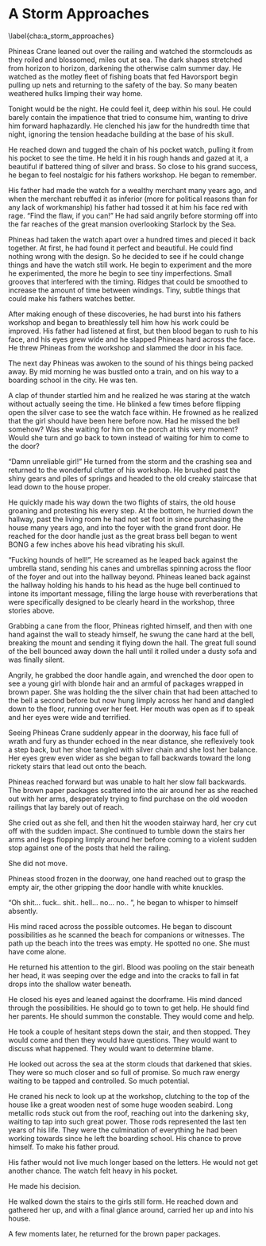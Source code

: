 # A Storm Approaches
\label{cha:a_storm_approaches}

Phineas Crane leaned out over the railing and watched the stormclouds as they roiled and blossomed, miles out at sea. The dark shapes stretched from horizon to horizon, darkening the otherwise calm summer day. He watched as the motley fleet of fishing boats that fed Havorsport begin pulling up nets and returning to the safety of the bay. So many beaten weathered hulks limping their way home. 

Tonight would be the night. He could feel it, deep within his soul. He could barely contain the impatience that tried to consume him, wanting to drive him forward haphazardly. He clenched his jaw for the hundredth time that night, ignoring the tension headache building at the base of his skull. 

He reached down and tugged the chain of his pocket watch, pulling it from his pocket to see the time. He held it in his rough hands and gazed at it, a beautiful if battered thing of silver and brass. So close to his grand success, he began to feel nostalgic for his fathers workshop. He began to remember.

His father had made the watch for a wealthy merchant many years ago, and when the merchant rebuffed it as inferior (more for political reasons than for any lack of workmanship)  his father had tossed it at him his face red with rage. “Find the flaw, if you can!” He had said angrily before storming off into the far reaches of the great mansion overlooking Starlock by the Sea. 

Phineas had taken the watch apart over a hundred times and pieced it back together.  At first, he had found it perfect and beautiful. He could find nothing wrong with the design. So he decided to see if he could change things and have the watch still work. He begin to experiment and the more he experimented, the more he begin to see tiny imperfections. Small grooves that interfered with the timing. Ridges that could be smoothed to increase the amount of time between windings. Tiny, subtle things that could make his fathers watches better.

After making enough of these discoveries, he had burst into his fathers workshop and began to breathlessly tell him how his work could be improved. His father had listened at first, but then blood began to rush to his face, and his eyes grew wide and he slapped Phineas hard across the face. He threw Phineas from the workshop and slammed the door in his face. 

The next day Phineas was awoken to the sound of his things being packed away. By mid morning he was bustled onto a train, and on his way to a boarding school in the city. He was ten.



A clap of thunder startled him and he realized he was staring at the watch without actually seeing the time. He blinked a few times before flipping open the silver case to see the watch face within. He frowned as he realized that the girl should have been here before now. Had he missed the bell somehow? Was she waiting for him on the porch at this very moment? Would she turn and go back to town instead of waiting for him to come to the door?

“Damn unreliable girl!” He turned from the storm and the crashing sea and returned to the wonderful clutter of his workshop. He brushed past the shiny gears and piles of springs and headed to the old creaky staircase that lead down to the house proper. 

He quickly made his way down the two flights of stairs, the old house groaning and protesting his every step. At the bottom, he hurried down the hallway, past the living room he had not set foot in since purchasing the house many years ago, and into the foyer with the grand front door. He reached for the door handle just as the great brass bell began to went BONG a few inches above his head vibrating his skull. 

“Fucking hounds of hell!”, He screamed as he leaped back against the umbrella stand, sending his canes and umbrellas spinning across the floor of the foyer and out into the hallway beyond.  Phineas leaned back against the hallway holding his hands to his head as the huge bell continued to intone its important message, filling the large house with reverberations that were specifically designed to be clearly heard in the workshop, three stories above. 

Grabbing a cane from the floor, Phineas righted himself, and then with one hand against the wall to steady himself, he swung the cane hard at the bell, breaking the mount and sending it flying down the hall. The great full sound of the bell bounced away down the hall until it rolled under a dusty sofa and was finally silent. 

Angrily, he grabbed the door handle again, and wrenched the door open to see a young girl with blonde hair and an armful of packages wrapped in brown paper. She was holding the the silver chain that had been attached to the bell a second before but now hung limply across her hand and dangled down to the floor, running over her feet. Her mouth was open as if to speak and her eyes were wide and terrified. 

Seeing Phineas Crane suddenly appear in the doorway, his face full of wrath and fury as thunder echoed in the near distance, she reflexively took a step back, but her shoe tangled with silver chain and she lost her balance.  Her eyes grew even wider as she began to fall backwards toward the long rickety stairs that lead out onto the beach. 

Phineas reached forward but was unable to halt her slow fall backwards. The brown paper packages scattered into the air around her as she reached out with her arms, desperately trying to find purchase on the old wooden railings that lay barely out of reach. 

She cried out as she fell, and then hit the wooden stairway hard, her cry cut off with the sudden impact. She continued to tumble down the stairs her arms and legs flopping limply around her before coming to a violent sudden stop against one of the posts that held the railing.

She did not move.

Phineas stood frozen in the doorway, one hand reached out to grasp the empty air, the other gripping the door handle with white knuckles.

“Oh shit… fuck.. shit.. hell… no… no.. ”,  he began to whisper to himself absently.

His mind raced across the possible outcomes. He began to discount possibilities as he scanned the beach for companions or witnesses. The path up the beach into the trees was empty. He spotted no one. She must have come alone.

He returned his attention to the girl. Blood was pooling on the stair beneath her head, it was seeping over the edge and into the cracks to fall in fat drops into the shallow water beneath. 

He closed his eyes and leaned against the doorframe. His mind danced through the possibilities. He should go to town to get help. He should find her parents. He should summon the constable. They would come and help. 

He took a couple of hesitant steps down the stair, and then stopped. They would come and then they would have questions. They would want to discuss what happened. They would want to determine blame.

He looked out across the sea at the storm clouds that darkened that skies. They were so much closer and so full of promise. So much raw energy waiting to be tapped and controlled. So much potential.

He craned his neck to look up at the workshop, clutching to the top of the house like a great wooden nest of some huge wooden seabird. Long metallic rods stuck out from the roof, reaching out into the darkening sky, waiting to tap into such great power. Those rods represented the last ten years of his life. They were the culmination of everything he had been working towards since he left the boarding school. His chance to prove himself. To make his father proud. 

His father would not live much longer based on the letters. He would not get another chance. The watch felt heavy in his pocket.

He made his decision. 

He walked down the stairs to the girls still form. He reached down and gathered her up, and with a final glance around, carried her up and into his house.

A few moments later, he returned for the brown paper packages.
